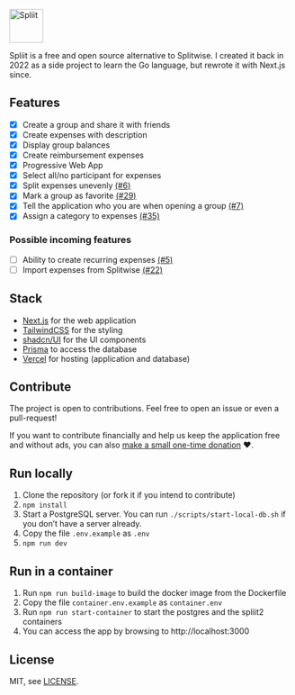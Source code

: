 [<img alt="Spliit" height="60" src="https://github.com/scastiel/spliit2/blob/main/public/logo-with-text.png?raw=true" />](https://spliit.app)

Spliit is a free and open source alternative to Splitwise. I created it back in 2022 as a side project to learn the Go language, but rewrote it with Next.js since.

## Features

- [x] Create a group and share it with friends
- [x] Create expenses with description
- [x] Display group balances
- [x] Create reimbursement expenses
- [x] Progressive Web App
- [x] Select all/no participant for expenses
- [x] Split expenses unevenly [(#6)](https://github.com/scastiel/spliit2/issues/6)
- [x] Mark a group as favorite [(#29)](https://github.com/scastiel/spliit2/issues/29)
- [x] Tell the application who you are when opening a group [(#7)](https://github.com/scastiel/spliit2/issues/7)
- [x] Assign a category to expenses [(#35)](https://github.com/scastiel/spliit2/issues/35)

### Possible incoming features

- [ ] Ability to create recurring expenses [(#5)](https://github.com/scastiel/spliit2/issues/5)
- [ ] Import expenses from Splitwise [(#22)](https://github.com/scastiel/spliit2/issues/22)

## Stack

- [Next.js](https://nextjs.org/) for the web application
- [TailwindCSS](https://tailwindcss.com/) for the styling
- [shadcn/UI](https://ui.shadcn.com/) for the UI components
- [Prisma](https://prisma.io) to access the database
- [Vercel](https://vercel.com/) for hosting (application and database)

## Contribute

The project is open to contributions. Feel free to open an issue or even a pull-request!

If you want to contribute financially and help us keep the application free and without ads, you can also [make a small one-time donation](https://donate.stripe.com/28o3eh96G7hH8k89Ba) ❤️.

## Run locally

1. Clone the repository (or fork it if you intend to contribute)
2. `npm install`
3. Start a PostgreSQL server. You can run `./scripts/start-local-db.sh` if you don’t have a server already.
4. Copy the file `.env.example` as `.env`
5. `npm run dev`

## Run in a container

1. Run `npm run build-image` to build the docker image from the Dockerfile
2. Copy the file `container.env.example` as `container.env`
3. Run `npm run start-container` to start the postgres and the spliit2 containers
4. You can access the app by browsing to http://localhost:3000

## License

MIT, see [LICENSE](./LICENSE).
